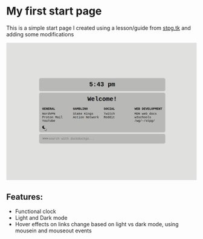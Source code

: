 # My first start page

This is a simple start page I created using a lesson/guide from [stpg.tk](https://stpg.tk/guides/basic-startpage) and adding some modifications

![Demo:](./startpage-az-demo.gif)

## Features:

- Functional clock
- Light and Dark mode
- Hover effects on links change based on light vs dark mode, using mousein and mouseout events
